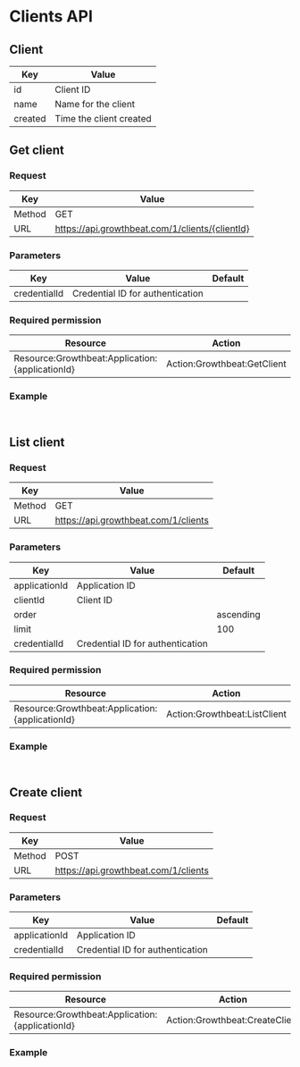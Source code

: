 # Clients API

## Client

|Key|Value|
|---|---|
|id|Client ID|
|name|Name for the client|
|created|Time the client created|


## Get client


### Request

|Key|Value|
|---|---|
|Method|GET|
|URL|https://api.growthbeat.com/1/clients/{clientId}|

### Parameters

|Key|Value|Default|
|---|---|---|
|credentialId|Credential ID for authentication||

### Required permission

|Resource|Action|
|---|---|
|Resource:Growthbeat:Application:{applicationId}|Action:Growthbeat:GetClient|


### Example

```

```

```

```

## List client

### Request

|Key|Value|
|---|---|
|Method|GET|
|URL|https://api.growthbeat.com/1/clients|

### Parameters

|Key|Value|Default|
|---|---|---|
|applicationId|Application ID||
|clientId|Client ID||
|order||ascending|
|limit||100|
|credentialId|Credential ID for authentication||

### Required permission

|Resource|Action|
|---|---|
|Resource:Growthbeat:Application:{applicationId}|Action:Growthbeat:ListClient|


### Example

```

```

```

```

## Create client

### Request

|Key|Value|
|---|---|
|Method|POST|
|URL|https://api.growthbeat.com/1/clients|

### Parameters

|Key|Value|Default|
|---|---|---|
|applicationId|Application ID||
|credentialId|Credential ID for authentication||

### Required permission

|Resource|Action|
|---|---|
|Resource:Growthbeat:Application:{applicationId}|Action:Growthbeat:CreateClient|


### Example

```

```

```

```
